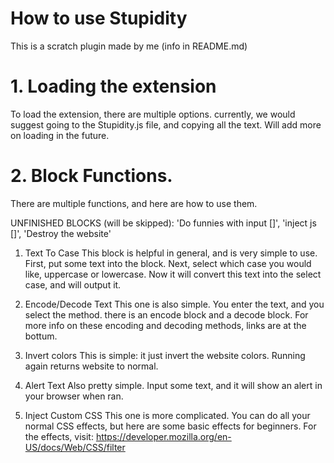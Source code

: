 # How to use Stupidity
This is a scratch plugin made by me (info in README.md)

# 1. Loading the extension
To load the extension, there are multiple options. currently, we would suggest going to the Stupidity.js file, and copying all the text. Will add more on loading in the future.

# 2. Block Functions.
There are multiple functions, and here are how to use them.

UNFINISHED BLOCKS (will be skipped): 'Do funnies with input []', 'inject js []', 'Destroy the website'
1. Text To Case
This block is helpful in general, and is very simple to use.
First, put some text into the block. Next, select which case you would like, uppercase or lowercase. Now it will convert this text into the select case, and will output it.

2. Encode/Decode Text
This one is also simple. You enter the text, and you select the method. there is an encode block and a decode block.
For more info on these encoding and decoding methods, links are at the bottum.

3. Invert colors
This is simple: it just invert the website colors. Running again returns website to normal.

4. Alert Text
Also pretty simple. Input some text, and it will show an alert in your browser when ran.

5. Inject Custom CSS
This one is more complicated. You can do all your normal CSS effects, but here are some basic effects for beginners.
For the effects, visit: https://developer.mozilla.org/en-US/docs/Web/CSS/filter

